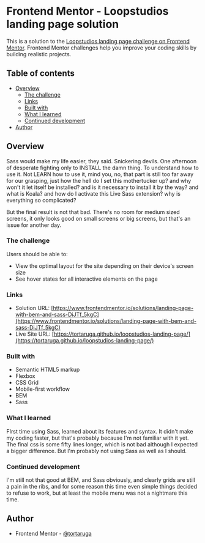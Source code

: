 # Frontend Mentor - Loopstudios landing page solution

This is a solution to the [Loopstudios landing page challenge on Frontend Mentor](https://www.frontendmentor.io/challenges/loopstudios-landing-page-N88J5Onjw). Frontend Mentor challenges help you improve your coding skills by building realistic projects. 

## Table of contents

- [Overview](#overview)
  - [The challenge](#the-challenge)
  - [Links](#links)
  - [Built with](#built-with)
  - [What I learned](#what-i-learned)
  - [Continued development](#continued-development)
- [Author](#author)

## Overview

Sass would make my life easier, they said. Snickering devils. One afternoon of desperate fighting only to INSTALL the damn thing. To understand how to use it. Not LEARN how to use it, mind you, no, that part is still too far away for our grasping, just how the hell do I set this mothertucker up? and why won't it let itself be installed? and is it necessary to install it by the way? and what is Koala? and how do I activate this Live Sass extension? why is everything so complicated? 

But the final result is not that bad. There's no room for medium sized screens, it only looks good on small screens or big screens, but that's an issue for another day.

### The challenge

Users should be able to:

- View the optimal layout for the site depending on their device's screen size
- See hover states for all interactive elements on the page

### Links

- Solution URL: [https://www.frontendmentor.io/solutions/landing-page-with-bem-and-sass-DiJTf_5kgC](https://www.frontendmentor.io/solutions/landing-page-with-bem-and-sass-DiJTf_5kgC)
- Live Site URL: [https://tortaruga.github.io/loopstudios-landing-page/](https://tortaruga.github.io/loopstudios-landing-page/)

### Built with

- Semantic HTML5 markup
- Flexbox
- CSS Grid
- Mobile-first workflow
- BEM 
- Sass

### What I learned

FIrst time using Sass, learned about its features and syntax. It didn't make my coding faster, but that's probably because I'm not familiar with it yet. The final css is some fifty lines longer, which is not bad although I expected a bigger difference. But I'm probably not using Sass as well as I should.

### Continued development

I'm still not that good at BEM, and Sass obviously, and clearly grids are still a pain in the ribs, and for some reason this time even simple things decided to refuse to work, but at least the mobile menu was not a nightmare this time.

## Author

- Frontend Mentor - [@tortaruga](https://www.frontendmentor.io/profile/tortaruga)
